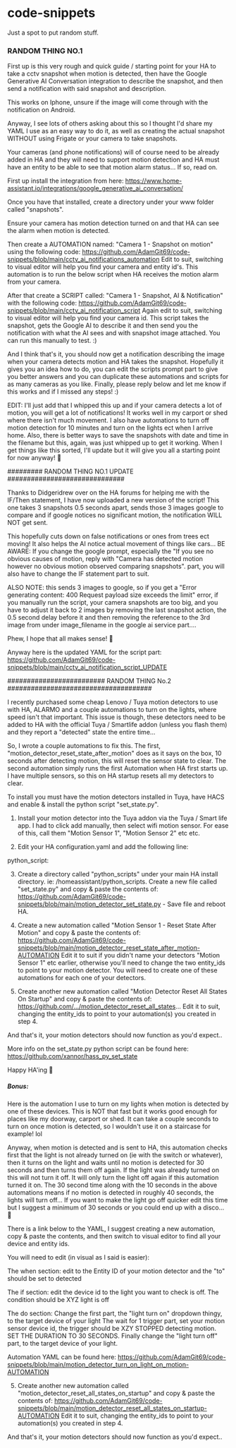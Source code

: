 # code-snippets
Just a spot to put random stuff.

### RANDOM THING NO.1 ###########
First up is this very rough and quick guide / starting point for your HA to take a cctv snapshot when motion is detected, then have the Google Generative AI Conversation integration to describe the snapshot, and then send a notification with said snapshot and description.

This works on Iphone, unsure if the image will come through with the notification on Android. 

Anyway, I see lots of others asking about this so I thought I'd share my YAML I use as an easy way to do it, as well as creating the actual snapshot WITHOUT using Frigate or your camera to take snapshots. 

Your cameras (and phone notifications) will of course need to be already added in HA and they will need to support motion detection and HA must have an entity to be able to see that motion alarm status... If so, read on. 

First up install the integration from here:  https://www.home-assistant.io/integrations/google_generative_ai_conversation/

Once you have that installed, create a directory under your www folder called "snapshots".

Ensure your camera has motion detection turned on and that HA can see the alarm when motion is detected.

Then create a AUTOMATION named:  "Camera 1 - Snapshot on motion"  using the following code: https://github.com/AdamGit69/code-snippets/blob/main/cctv_ai_notifications_automation
Edit to suit, switching to visual editor will help you find your camera  and entity id's. This automation is to run the below script when HA receives the motion alarm from your camera.

 After that create a SCRIPT called: "Camera 1 - Snapshot, AI & Notification" with the following code: https://github.com/AdamGit69/code-snippets/blob/main/cctv_ai_notification_script
Again edit to suit, switching to visual editor will help you find your camera id. This script takes the snapshot, gets the Google AI to describe it and then send you the notification with what the AI sees and with snapshot image attached. You can run this manually to test. :)

And I think that's it, you should now get a notification describing the image when your camera detects motion and HA takes the snapshot. Hopefully it gives you an idea how to do, you can edit the scripts prompt part to give you better answers and you can duplicate these automations and scripts for as many cameras as you like.  Finally, please reply below and let me know if this works and if I missed any steps! :)

EDIT: I'll just add that I whipped this up and if your camera detects a lot of motion, you will get a lot of notifications! It works well in my carport or shed where there isn't much movement. I also have automations to turn off motion detection for 10 minutes and turn on the lights ect when I arrive home. Also, there is better ways to save the snapshots with date and time in the filename but this, again, was just whipped up to get it working. When I get things like this sorted, I'll update but it will give you all a starting point for now anyway! 🙂

######### RANDOM THING NO.1 UPDATE ##############################

Thanks to Didgeridrew over on the HA forums for helping me with the IF/Then statement, I have now uploaded a new version of the script! 
This one takes 3 snapshots 0.5 seconds apart, sends those 3 images google to compare and if google notices no significant motion, the notification WILL NOT get sent. 

This hopefully cuts down on false notifications or ones from trees ect moving! It also helps the AI notice actual movement of things like cars...
BE AWARE: If you change the google prompt, especially the "If you see no obvious causes of motion, reply with "Camera has detected motion however no obvious motion observed comparing snapshots". part, you will also have to change the IF statement part to suit. 

ALSO NOTE: this sends 3 images to google, so if you get a "Error generating content: 400 Request payload size exceeds the limit" error, if you manually run the script, your camera snapshots are too big, and you have to adjust it back to 2 images by removing the last snapshot action, the  0.5 second delay before it and then removing the reference to the 3rd image from under image_filename in the google ai service part.... 

Phew, I hope that all makes sense! 🙂 

Anyway here is the updated YAML for the script part:
https://github.com/AdamGit69/code-snippets/blob/main/cctv_ai_notification_script_UPDATE

######################### RANDOM THING No.2 #####################################

I recently purchased some cheap Lenovo / Tuya motion detectors to use with HA, ALARMO and a couple automations to turn on the lights, where speed isn't that important. This issue is though, these detectors need to be added to HA with the official Tuya / Smartlife addon (unless you flash them) and they report a "detected" state the entire time... 

So, I wrote a couple automations to fix this. The first, "motion_detector_reset_state_after_motion" does as it says on the box, 10 seconds after detecting motion, this will reset the sensor state to clear. The second automation simply runs the first Automation when HA first starts up. I have multiple sensors, so this on HA startup resets all my detectors to clear.

To install you must have the motion detectors installed in Tuya, have HACS and enable & install the python script "set_state.py".

1) Install your motion detector into the Tuya addon via the Tuya / Smart life app. I had to click add manually, then select wifi motion sensor. For ease of this, call them "Motion Sensor 1", "Motion Sensor 2" etc etc.

2) Edit your HA configuration.yaml and add the following line:

python_script:

3) Create a directory called "python_scripts" under your main HA install directory. ie: /homeassistant/python_scripts. Create a new file called "set_state.py" and copy & paste the contents of: 
https://github.com/AdamGit69/code-snippets/blob/main/motion_detector_set_state.py  - Save file and reboot HA.

4) Create a new automation called "Motion Sensor 1 - Reset State After Motion" and copy & paste the contents of:
https://github.com/AdamGit69/code-snippets/blob/main/motion_detector_reset_state_after_motion-AUTOMATION
Edit it to suit if you didn't name your detectors "Motion Sensor 1" etc earlier, otherwise you'll need to change the two entity_ids to point to your motion detector.  You will need to create one of these automations for each one of your detectors.

5) Create another new automation called "Motion Detector Reset All States On Startup" and copy & paste the contents of:
https://github.com/.../motion_detector_reset_all_states...
Edit it to suit, changing the entity_ids to point to your automation(s) you created in step 4.

And that's it, your motion detectors should now function as you'd expect..

More info on the set_state.py python script can be found here:
https://github.com/xannor/hass_py_set_state

Happy HA'ing 🙂

##### Bonus: ###########
Here is the automation I use to turn on my lights when motion is detected by one of these devices. This is NOT that fast but it works good enough for places like my doorway, carport or shed. It can take a couple seconds to turn on once motion is detected, so I wouldn't use it on a staircase for example! lol 

Anyway, when motion is detected and is sent to HA, this automation checks first that the light is not already turned on (ie with the switch or whatever), then it turns on the light and waits until no motion is detected for 30 seconds and then turns them off again. If the light was already turned on this will not turn it off. It will only turn the light off again if this automation turned it on. The 30 second time along with the 10 seconds in the above automations means if no motion is detected in roughly 40 seconds, the lights will turn off... If you want to make the light go off quicker edit this time but I suggest a minimum of 30 seconds or you could end up with a disco... 🙂

There is a link below to the YAML, I suggest creating a new automation, copy & paste the contents, and then switch to visual editor to find all your device and entity ids. 

You will need to edit (in visual as I said is easier):

The when section: edit to the Entity ID of your motion detector and the "to" should be set to detected

The if section: edit the device id to the light you want to check is off. The condition should be XYZ light is off

The do section: Change the first part, the "light turn on" dropdown thingy, to the target device of your light
The wait for 1 trigger part, set your motion sensor device id, the trigger should be XZY STOPPED detecting motion. SET THE DURATION TO 30 SECONDS.
Finally change the "light turn off" part, to the target device of your light.

Automation YAML can be found here:
https://github.com/AdamGit69/code-snippets/blob/main/motion_detector_turn_on_light_on_motion-AUTOMATION

5) Create another new automation called "motion_detector_reset_all_states_on_startup" and copy & paste the contents of:
https://github.com/AdamGit69/code-snippets/blob/main/motion_detector_reset_all_states_on_startup-AUTOMATION
Edit it to suit, changing the entity_ids to point to your automation(s) you created in step 4.

And that's it, your motion detectors should now function as you'd expect..
